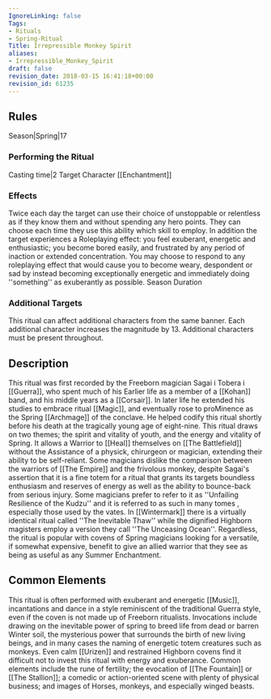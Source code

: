 ```yaml
---
IgnoreLinking: false
Tags:
- Rituals
- Spring-Ritual
Title: Irrepressible Monkey Spirit
aliases:
- Irrepressible_Monkey_Spirit
draft: false
revision_date: 2018-03-15 16:41:18+00:00
revision_id: 61235
---
```


## Rules
Season|Spring|17
### Performing the Ritual
Casting time|2 Target Character
[[Enchantment]] 
### Effects
Twice each day the target can use their choice of unstoppable or relentless as if they know them and without spending any hero points. They can choose each time they use this ability which skill to employ. 
In addition the target experiences a Roleplaying effect: you feel exuberant, energetic and enthusiastic; you become bored easily, and frustrated by any period of inaction or extended concentration. You may choose to respond to any roleplaying effect that would cause you to become weary, despondent or sad by instead becoming exceptionally energetic and immediately doing ''something'' as exuberantly as possible.
Season Duration
### Additional Targets
This ritual can affect additional characters from the same banner. Each additional character increases the magnitude by 13. Additional characters must be present throughout.
## Description
This ritual was first recorded by the Freeborn magician Sagai i Tobera i [[Guerra]], who spent much of his Earlier life as a member of a [[Kohan]] band, and his middle years as a [[Corsair]]. In later life he extended his studies to embrace ritual [[Magic]], and eventually rose to proMinence as the Spring [[Archmage]] of the conclave. He helped codify this ritual shortly before his death at the tragically young age of eight-nine.
This ritual draws on two themes; the spirit and vitality of youth, and the energy and vitality of Spring. It allows a Warrior to [[Heal]] themselves on [[The Battlefield]] without the Assistance of a physick, chirurgeon or magician, extending their ability to be self-reliant.
Some magicians dislike the comparison between the warriors of [[The Empire]] and the frivolous monkey, despite Sagai's assertion that it is a fine totem for a ritual that grants its targets boundless enthusiasm and reserves of energy as well as the ability to bounce-back from serious injury. Some magicians prefer to refer to it as ''Unfailing Resilience of the Kudzu'' and it is referred to as such in many tomes , especially those used by the vates. In [[Wintermark]] there is a virtually identical ritual called ''The Inevitable Thaw'' while the dignified Highborn magisters employ a version they call ''The Unceasing Ocean''.
Regardless, the ritual is popular with covens of Spring magicians looking for a versatile, if somewhat expensive, benefit to give an allied warrior that they see as being as useful as any Summer Enchantment.
## Common Elements
This ritual is often performed with exuberant and energetic [[Music]], incantations and dance in a style reminiscent of the traditional Guerra style, even if the coven is not made up of Freeborn ritualists. Invocations include drawing on the inevitable power of spring to breed life from dead or barren Winter soil, the mysterious power that surrounds the birth of new living beings, and in many cases the naming of energetic totem creatures such as monkeys. Even calm [[Urizen]] and restrained Highborn covens find it difficult not to invest this ritual with energy and exuberance.
Common elements include the rune of fertility; the evocation of [[The Fountain]] or [[The Stallion]]; a comedic or action-oriented scene with plenty of physical business; and images of Horses, monkeys, and especially winged beasts.